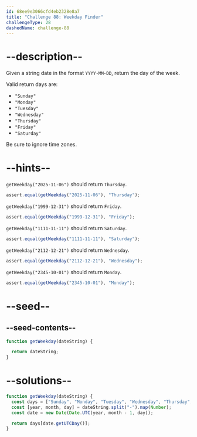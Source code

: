 ```yaml
---
id: 68ee9e3066cfd4eb2328e8a7
title: "Challenge 88: Weekday Finder"
challengeType: 28
dashedName: challenge-88
---
```


# --description--

Given a string date in the format `YYYY-MM-DD`, return the day of the week.

Valid return days are:

- `"Sunday"`
- `"Monday"`
- `"Tuesday"`
- `"Wednesday"`
- `"Thursday"`
- `"Friday"`
- `"Saturday"`

Be sure to ignore time zones.

# --hints--

`getWeekday("2025-11-06")` should return `Thursday`.

```js
assert.equal(getWeekday("2025-11-06"), "Thursday");
```

`getWeekday("1999-12-31")` should return `Friday`.

```js
assert.equal(getWeekday("1999-12-31"), "Friday");
```

`getWeekday("1111-11-11")` should return `Saturday`.

```js
assert.equal(getWeekday("1111-11-11"), "Saturday");
```

`getWeekday("2112-12-21")` should return `Wednesday`.

```js
assert.equal(getWeekday("2112-12-21"), "Wednesday");
```

`getWeekday("2345-10-01")` should return `Monday`.

```js
assert.equal(getWeekday("2345-10-01"), "Monday");
```

# --seed--

## --seed-contents--

```js
function getWeekday(dateString) {

  return dateString;
}
```

# --solutions--

```js
function getWeekday(dateString) {
  const days = ["Sunday", "Monday", "Tuesday", "Wednesday", "Thursday", "Friday", "Saturday"];
  const [year, month, day] = dateString.split("-").map(Number);
  const date = new Date(Date.UTC(year, month - 1, day));

  return days[date.getUTCDay()];
}
```
